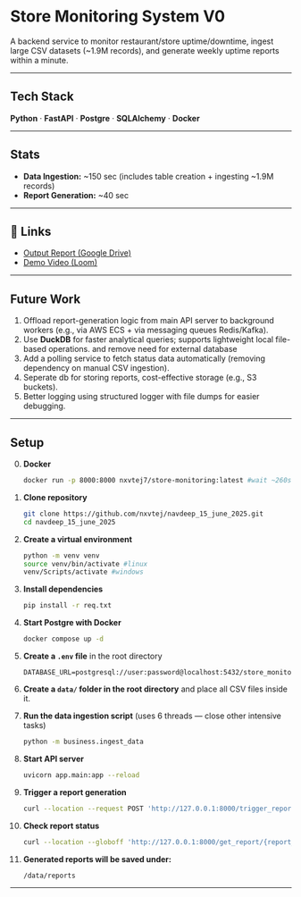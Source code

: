 # Store Monitoring System V0

A backend service to monitor restaurant/store uptime/downtime, ingest large CSV datasets (~1.9M records), and generate weekly uptime reports within a minute.

---

## Tech Stack

**Python** · **FastAPI** · **Postgre** · **SQLAlchemy** · **Docker**

---

## Stats

- **Data Ingestion:** ~150 sec (includes table creation + ingesting ~1.9M records)  
- **Report Generation:** ~40 sec  

---

## 🔗 Links

- [Output Report (Google Drive)](https://drive.google.com/file/d/1Rb67b9pZQrx79V8aJhybqTtJCoyWq1IG/view?pli=1)  
- [Demo Video (Loom)](https://www.loom.com/share/32a0ce70a3c8463bb94ebc64fa770b41?sid=e0ad25a1-5842-4845-956e-4e95dd74eeb6)

---

## Future Work

1. Offload report-generation logic from main API server to background workers (e.g., via AWS ECS + via messaging queues Redis/Kafka).
2. Use **DuckDB** for faster analytical queries; supports lightweight local file-based operations. and remove need for external database
3. Add a polling service to fetch status data automatically (removing dependency on manual CSV ingestion).
4. Seperate db for storing reports, cost-effective storage (e.g., S3 buckets).
5. Better logging using structured logger with file dumps for easier debugging.

---

## Setup

0. **Docker**
   ```bash
   docker run -p 8000:8000 nxvtej7/store-monitoring:latest #wait ~260sec to complete ingestion and run api-server 
   ```

1. **Clone repository**  
   ```bash
   git clone https://github.com/nxvtej/navdeep_15_june_2025.git
   cd navdeep_15_june_2025
   ```

2. **Create a virtual environment**  
   ```bash
   python -m venv venv
   source venv/bin/activate #linux
   venv/Scripts/activate #windows
   ```

3. **Install dependencies**  
   ```bash
   pip install -r req.txt
   ```

4. **Start Postgre with Docker**  
   ```bash
   docker compose up -d
   ```

5. **Create a `.env` file** in the root directory  
   ```env
   DATABASE_URL=postgresql://user:password@localhost:5432/store_monitoring_db
   ```

6. **Create a `data/` folder in the root directory** and place all CSV files inside it.

7. **Run the data ingestion script** (uses 6 threads — close other intensive tasks)  
   ```bash
   python -m business.ingest_data
   ```

8. **Start API server**  
   ```bash
   uvicorn app.main:app --reload
   ```

9. **Trigger a report generation**  
   ```bash
   curl --location --request POST 'http://127.0.0.1:8000/trigger_report'
   ```

10. **Check report status**  
    ```bash
    curl --location --globoff 'http://127.0.0.1:8000/get_report/{report_id}'
    ```

11. **Generated reports will be saved under:**  
    ```
    /data/reports
    ```

---
